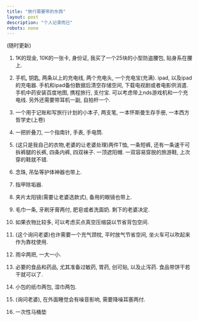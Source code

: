 ```yaml
---
title: "旅行需要带的东西"
layout: post
description: "个人记录而已"
robots: none
---
```


(随时更新)

1. 1K的现金, 10K的一张卡, 身份证, 我买了一个25块的小型防盗腰包, 贴身系在腰上.

2. 手机, 钥匙, 两条以上的充电线, 两个充电头, 一个充电宝(充满). ipad, 以及ipad的充电器.
手机和ipad备份数据后清空存储空间, 下载电视剧或者电影供消遣. 手机中药安装百度地图, 携程旅行, 支付宝.
可以考虑带上nds游戏机和一个充电线. 另外还需要带耳机一副, 自拍杆一个.

3. 一个用于记账和写旅行计划的小本子, 两支笔, 一本怀斯曼生存手册, 一本西方哲学史(上卷)

4. 一把折叠刀, 一个指南针, 手表, 手电筒.

5. (这只是我自己的衣物,老婆的让老婆处理)两件T恤, 一条短裤, 还有一条速干可拆裤腿的长裤, 四条内裤, 四双袜子. 一顶遮阳帽. 一双容易穿脱的旅游鞋, 上次穿的鞋就不错.

6. 念珠, 吊坠等护体神器也带上.

7. 指甲除垢器.

8. 夹片太阳镜(需要让老婆选款式), 备用的眼镜也带上.

9. 毛巾一条, 牙刷牙膏两付, 肥皂或者洗面奶. 剩下的老婆决定. 

10. 如果衣物比较多, 可以考虑买点真空压缩袋以节省背包空间.

11. (这个询问老婆)也许需要一个充气颈枕, 平时放气节省空间, 坐火车可以吹起来作为靠枕使用.

12. 雨伞两把, 一大一小.

13. 必要的食品和药品, 尤其准备过敏药, 胃药, 创可贴, 以及止泻药. 食品带饼干若干就可以了.

14. 小包的纸巾两包, 湿巾两包.

15. (询问老婆), 在外面睡觉会有噪音影响, 需要降噪耳塞两付.

16. 一次性马桶垫